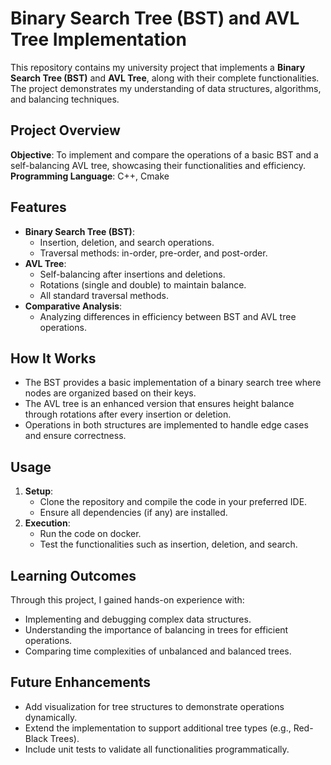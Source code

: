# Binary Search Tree (BST) and AVL Tree Implementation

This repository contains my university project that implements a **Binary Search Tree (BST)** and **AVL Tree**, along with their complete functionalities. The project demonstrates my understanding of data structures, algorithms, and balancing techniques.

## Project Overview

**Objective**: To implement and compare the operations of a basic BST and a self-balancing AVL tree, showcasing their functionalities and efficiency.  
**Programming Language**: C++, Cmake

## Features

- **Binary Search Tree (BST)**:
  - Insertion, deletion, and search operations.
  - Traversal methods: in-order, pre-order, and post-order.
- **AVL Tree**:
  - Self-balancing after insertions and deletions.
  - Rotations (single and double) to maintain balance.
  - All standard traversal methods.
- **Comparative Analysis**:
  - Analyzing differences in efficiency between BST and AVL tree operations.

## How It Works

- The BST provides a basic implementation of a binary search tree where nodes are organized based on their keys.
- The AVL tree is an enhanced version that ensures height balance through rotations after every insertion or deletion.
- Operations in both structures are implemented to handle edge cases and ensure correctness.

## Usage

1. **Setup**:
   - Clone the repository and compile the code in your preferred IDE.
   - Ensure all dependencies (if any) are installed.
2. **Execution**:
   - Run the code on docker.
   - Test the functionalities such as insertion, deletion, and search.

## Learning Outcomes

Through this project, I gained hands-on experience with:

- Implementing and debugging complex data structures.
- Understanding the importance of balancing in trees for efficient operations.
- Comparing time complexities of unbalanced and balanced trees.

## Future Enhancements

- Add visualization for tree structures to demonstrate operations dynamically.
- Extend the implementation to support additional tree types (e.g., Red-Black Trees).
- Include unit tests to validate all functionalities programmatically.
